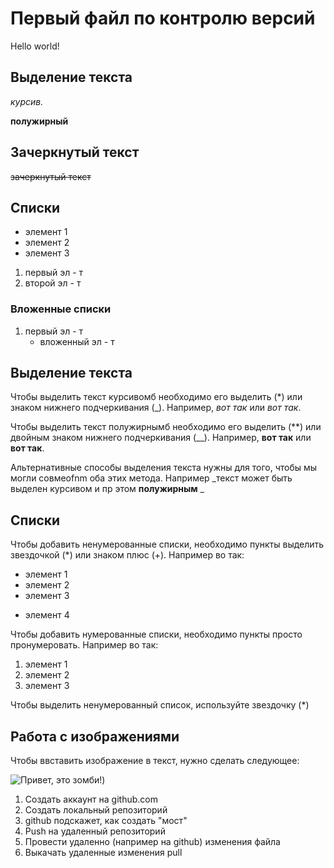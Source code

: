 # Первый файл по контролю версий

Hello world!

## Выделение текста

*курсив.*

**полужирный**

## Зачеркнутый текст

~~зачеркнутый текст~~

## Списки

* элемент 1
* элемент 2
* элемент 3

1. первый эл - т
2. второй эл - т

### Вложенные списки

1. первый эл - т
    - вложенный эл - т

## Выделение текста

Чтобы выделить текст курсивомб необходимо его выделить (*) или знаком нижнего подчеркивания (_). Например, *вот так* или _вот так_.

Чтобы выделить текст полужирнымб необходимо его выделить (**) или двойным знаком нижнего подчеркивания (__). Например, **вот так** или __вот так__.

Альтернативные способы выделения текста нужны для того, чтобы мы могли совмеofnm оба этих метода. Например _текст может быть выделен курсивом и пр этом **полужирным**
_
## Списки

Чтобы добавить ненумерованные списки, необходимо пункты выделить звездочкой (*) или знаком плюс (+). Например во так:
* элемент 1
* элемент 2
* элемент 3
+ элемент 4

Чтобы добавить нумерованные списки, необходимо пункты просто пронумеровать. Например во так:
1. элемент 1
2. элемент 2
3. элемент 3

Чтобы выделить ненумерованный список, используйте звездочку (*)

## Работа с изображениями

Чтобы ввставить изображение в текст, нужно сделать следующее:

![Привет, это зомби!](zombi.png))

1. Создать аккаунт на github.com
2. Создать локальный репозиторий
3. github подскажет, как создать "мост"
4. Push на удаленный репозиторий
5. Провести удаленно (например на github) изменения файла
6. Выкачать удаленные изменения pull